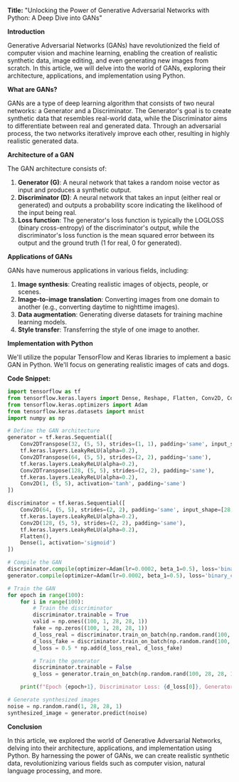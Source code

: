**Title:** "Unlocking the Power of Generative Adversarial Networks with Python: A Deep Dive into GANs"

**Introduction**

Generative Adversarial Networks (GANs) have revolutionized the field of computer vision and machine learning, enabling the creation of realistic synthetic data, image editing, and even generating new images from scratch. In this article, we will delve into the world of GANs, exploring their architecture, applications, and implementation using Python.

**What are GANs?**

GANs are a type of deep learning algorithm that consists of two neural networks: a Generator and a Discriminator. The Generator's goal is to create synthetic data that resembles real-world data, while the Discriminator aims to differentiate between real and generated data. Through an adversarial process, the two networks iteratively improve each other, resulting in highly realistic generated data.

**Architecture of a GAN**

The GAN architecture consists of:

1. **Generator (G)**: A neural network that takes a random noise vector as input and produces a synthetic output.
2. **Discriminator (D)**: A neural network that takes an input (either real or generated) and outputs a probability score indicating the likelihood of the input being real.
3. **Loss function**: The generator's loss function is typically the LOGLOSS (binary cross-entropy) of the discriminator's output, while the discriminator's loss function is the mean squared error between its output and the ground truth (1 for real, 0 for generated).

**Applications of GANs**

GANs have numerous applications in various fields, including:

1. **Image synthesis**: Creating realistic images of objects, people, or scenes.
2. **Image-to-image translation**: Converting images from one domain to another (e.g., converting daytime to nighttime images).
3. **Data augmentation**: Generating diverse datasets for training machine learning models.
4. **Style transfer**: Transferring the style of one image to another.

**Implementation with Python**

We'll utilize the popular TensorFlow and Keras libraries to implement a basic GAN in Python. We'll focus on generating realistic images of cats and dogs.

**Code Snippet:**

```python
import tensorflow as tf
from tensorflow.keras.layers import Dense, Reshape, Flatten, Conv2D, Conv2DTranspose
from tensorflow.keras.optimizers import Adam
from tensorflow.keras.datasets import mnist
import numpy as np

# Define the GAN architecture
generator = tf.keras.Sequential([
    Conv2DTranspose(32, (5, 5), strides=(1, 1), padding='same', input_shape=[28, 28, 1]),
    tf.keras.layers.LeakyReLU(alpha=0.2),
    Conv2DTranspose(64, (5, 5), strides=(2, 2), padding='same'),
    tf.keras.layers.LeakyReLU(alpha=0.2),
    Conv2DTranspose(128, (5, 5), strides=(2, 2), padding='same'),
    tf.keras.layers.LeakyReLU(alpha=0.2),
    Conv2D(1, (5, 5), activation='tanh', padding='same')
])

discriminator = tf.keras.Sequential([
    Conv2D(64, (5, 5), strides=(2, 2), padding='same', input_shape=[28, 28, 1]),
    tf.keras.layers.LeakyReLU(alpha=0.2),
    Conv2D(128, (5, 5), strides=(2, 2), padding='same'),
    tf.keras.layers.LeakyReLU(alpha=0.2),
    Flatten(),
    Dense(1, activation='sigmoid')
])

# Compile the GAN
discriminator.compile(optimizer=Adam(lr=0.0002, beta_1=0.5), loss='binary_crossentropy')
generator.compile(optimizer=Adam(lr=0.0002, beta_1=0.5), loss='binary_crossentropy')

# Train the GAN
for epoch in range(100):
    for i in range(100):
        # Train the discriminator
        discriminator.trainable = True
        valid = np.ones((100, 1, 28, 28, 1))
        fake = np.zeros((100, 1, 28, 28, 1))
        d_loss_real = discriminator.train_on_batch(np.random.rand(100, 28, 28, 1), valid)
        d_loss_fake = discriminator.train_on_batch(np.random.rand(100, 28, 28, 1), fake)
        d_loss = 0.5 * np.add(d_loss_real, d_loss_fake)

        # Train the generator
        discriminator.trainable = False
        g_loss = generator.train_on_batch(np.random.rand(100, 28, 28, 1), valid)

    print(f"Epoch {epoch+1}, Discriminator Loss: {d_loss[0]}, Generator Loss: {g_loss}")

# Generate synthesized images
noise = np.random.rand(1, 28, 28, 1)
synthesized_image = generator.predict(noise)
```

**Conclusion**

In this article, we explored the world of Generative Adversarial Networks, delving into their architecture, applications, and implementation using Python. By harnessing the power of GANs, we can create realistic synthetic data, revolutionizing various fields such as computer vision, natural language processing, and more.